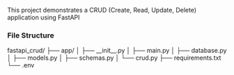 This project demonstrates a CRUD (Create, Read, Update, Delete) application using FastAPI 

<h3>File Structure</h3>
fastapi_crud/
├── app/
│   ├── __init__.py
│   ├── main.py
│   ├── database.py
│   ├── models.py
│   ├── schemas.py
│   └── crud.py
├── requirements.txt
└── .env
